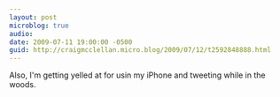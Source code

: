 ```yaml
---
layout: post
microblog: true
audio: 
date: 2009-07-11 19:00:00 -0500
guid: http://craigmcclellan.micro.blog/2009/07/12/t2592848888.html
---
```

Also, I'm getting yelled at for usin my iPhone and tweeting while in the woods.
